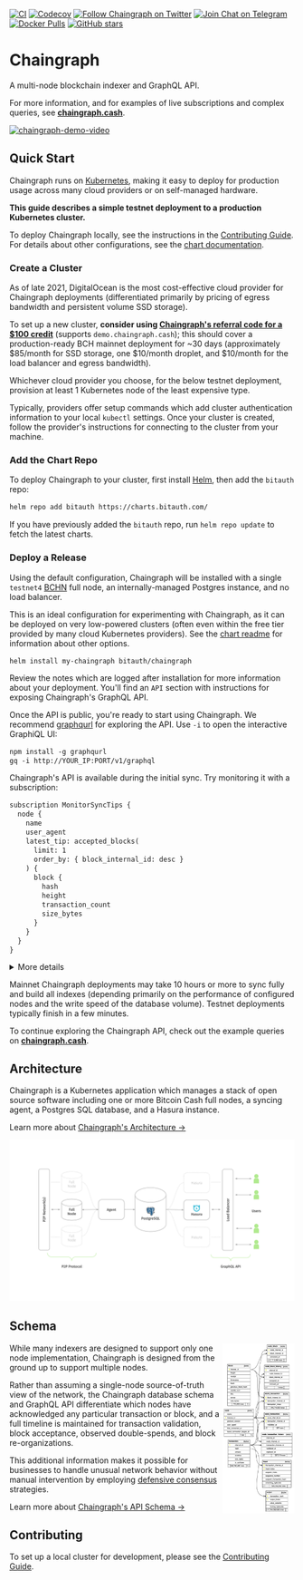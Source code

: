 [![CI](https://img.shields.io/github/workflow/status/bitauth/chaingraph/Lint,%20Build,%20and%20Test%20Chaingraph?logo=github)](https://github.com/bitauth/chaingraph/actions/workflows/ci.yaml)
[![Codecov](https://img.shields.io/codecov/c/gh/bitauth/chaingraph?token=apQgrFecL5)](https://app.codecov.io/gh/bitauth/chaingraph/)
[![Follow Chaingraph on Twitter](https://img.shields.io/badge/follow-chaingraph-1DA1F2?logo=twitter)](https://twitter.com/ChaingraphCash)
[![Join Chat on Telegram](https://img.shields.io/badge/chat-Chaingraph%20Devs-0088CC?logo=telegram)](https://t.me/chaingraph_dev)
[![Docker Pulls](https://img.shields.io/docker/pulls/chaingraph/agent?label=downloads&logo=docker)](https://hub.docker.com/u/chaingraph)
[![GitHub stars](https://img.shields.io/github/stars/bitauth/chaingraph.svg?style=social&logo=github&label=Stars)](https://github.com/bitauth/chaingraph)

# Chaingraph

A multi-node blockchain indexer and GraphQL API.

For more information, and for examples of live subscriptions and complex queries, see [**chaingraph.cash**](https://chaingraph.cash/).

<a href="https://youtu.be/kYVVfiH6CVc"><img width="400" alt="chaingraph-demo-video" src="https://user-images.githubusercontent.com/904007/141193737-9c24f98c-8330-4ea4-afe4-7498ee0730b9.png"></a>

## Quick Start

Chaingraph runs on [Kubernetes](https://kubernetes.io/), making it easy to deploy for production usage across many cloud providers or on self-managed hardware.

**This guide describes a simple testnet deployment to a production Kubernetes cluster.**

To deploy Chaingraph locally, see the instructions in the [Contributing Guide](.github/CONTRIBUTING.md). For details about other configurations, see the [chart documentation](./charts/chaingraph/readme.md).

### Create a Cluster

As of late 2021, DigitalOcean is the most cost-effective cloud provider for Chaingraph deployments (differentiated primarily by pricing of egress bandwidth and persistent volume SSD storage).

To set up a new cluster, **consider using [Chaingraph's referral code for a $100
credit](https://m.do.co/c/522a68c96ba3)** (supports `demo.chaingraph.cash`); this should cover a production-ready BCH mainnet deployment for ~30 days (approximately $85/month for SSD storage, one $10/month droplet, and $10/month for the load balancer and egress bandwidth).

Whichever cloud provider you choose, for the below testnet deployment, provision at least 1 Kubernetes node of the least expensive type.

Typically, providers offer setup commands which add cluster authentication information to your local `kubectl` settings. Once your cluster is created, follow the provider's instructions for connecting to the cluster from your machine.

### Add the Chart Repo

To deploy Chaingraph to your cluster, first install [Helm](https://helm.sh), then add the `bitauth` repo:

```sh
helm repo add bitauth https://charts.bitauth.com/
```

If you have previously added the `bitauth` repo, run `helm repo update` to fetch the latest charts.

### Deploy a Release

Using the default configuration, Chaingraph will be installed with a single `testnet4` [BCHN](https://gitlab.com/bitcoin-cash-node/bitcoin-cash-node) full node, an internally-managed Postgres instance, and no load balancer.

This is an ideal configuration for experimenting with Chaingraph, as it can be deployed on very low-powered clusters (often even within the free tier provided by many cloud Kubernetes providers). See the [chart readme](./charts/chaingraph/readme.md) for information about other options.

```
helm install my-chaingraph bitauth/chaingraph
```

Review the notes which are logged after installation for more information about your deployment. You'll find an `API` section with instructions for exposing Chaingraph's GraphQL API.

Once the API is public, you're ready to start using Chaingraph. We recommend [graphqurl](https://github.com/hasura/graphqurl#graphiql) for exploring the API. Use `-i` to open the interactive GraphiQL UI:

```
npm install -g graphqurl
gq -i http://YOUR_IP:PORT/v1/graphql
```

Chaingraph's API is available during the initial sync. Try monitoring it with a subscription:

```gql
subscription MonitorSyncTips {
  node {
    name
    user_agent
    latest_tip: accepted_blocks(
      limit: 1
      order_by: { block_internal_id: desc }
    ) {
      block {
        hash
        height
        transaction_count
        size_bytes
      }
    }
  }
}
```

<details>

<summary>More details</summary>

> This subscription returns the list of nodes connected to Chaingraph, their version information, and the hash, height, size, and transaction count of the most recently saved block accepted by that node.
>
> Note, Chaingraph saves blocks asynchronously, and large blocks can take longer to save to the database. During initial sync, this may cause the subscription to occasionally update its result with lower-height (more recently saved) blocks. Regardless, this subscription will roughly track sync progress for each connected node.
>
> This query could also be ordered by block height, but because non-primary indexes are created after initial sync (to reduce time required), ordering by block height can be slow until after the initial sync is complete.

</details>

Mainnet Chaingraph deployments may take 10 hours or more to sync fully and build all indexes (depending primarily on the performance of configured nodes and the write speed of the database volume). Testnet deployments typically finish in a few minutes.

To continue exploring the Chaingraph API, check out the example queries on [**chaingraph.cash**](https://chaingraph.cash).

## Architecture

Chaingraph is a Kubernetes application which manages a stack of open source software including one or more Bitcoin Cash full nodes, a syncing agent, a Postgres SQL database, and a Hasura instance.

Learn more about [Chaingraph's Architecture &rarr;](./docs/architecture.md)

<img src="./docs/architecture.svg" />

## Schema

<img align="right" height="300" src="./docs/schema.png"/>

While many indexers are designed to support only one node implementation, Chaingraph is designed from the ground up to support multiple nodes.

Rather than assuming a single-node source-of-truth view of the network, the Chaingraph database schema and GraphQL API differentiate which nodes have acknowledged any particular transaction or block, and a full timeline is maintained for transaction validation, block acceptance, observed double-spends, and block re-organizations.

This additional information makes it possible for businesses to handle unusual network behavior without manual intervention by employing [defensive consensus](https://blog.bitjson.com/defensive-consensus-getting-to-a-multi-implementation-bitcoin-network/) strategies.

Learn more about [Chaingraph's API Schema &rarr;](./docs/schema.md)

## Contributing

To set up a local cluster for development, please see the [Contributing Guide](./.github/CONTRIBUTING.md).
